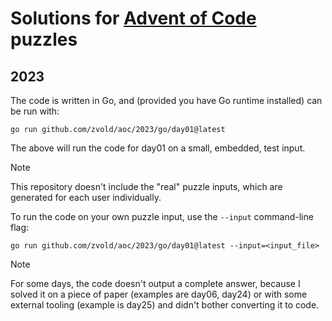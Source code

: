 # Solutions for [Advent of Code](https://adventofcode.com/) puzzles

## 2023

The code is written in Go, and (provided you have Go runtime installed) can be
run with:

```
go run github.com/zvold/aoc/2023/go/day01@latest
```

The above will run the code for day01 on a small, embedded, test input.

> [!NOTE]
> This repository doesn't include the "real" puzzle inputs, which are generated
> for each user individually.

To run the code on your own puzzle input, use the `--input` command-line flag:

```
go run github.com/zvold/aoc/2023/go/day01@latest --input=<input_file>
```

> [!NOTE]
> For some days, the code doesn't output a complete answer, because I solved it
> on a piece of paper (examples are day06, day24) or with some external tooling
> (example is day25) and didn't bother converting it to code.

